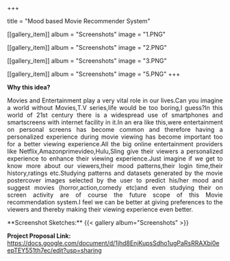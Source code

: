 +++


title = "Mood based Movie Recommender System"


[[gallery_item]]
album = "Screenshots"
image = "1.PNG"

[[gallery_item]]
album = "Screenshots"
image = "2.PNG"

[[gallery_item]]
album = "Screenshots"
image = "3.PNG"

[[gallery_item]]
album = "Screenshots"
image = "5.PNG"
+++

**Why this idea?**
<p align="justify">Movies and Entertainment play a very vital role in our lives.Can you imagine a world without Movies,T.V series,life would be too boring,I guess?In this world of 21st century there is a widespread use of smartphones and smartscreens with internet facility in it.In an era like this,were entertainment on personal screens has become common and therefore having a personalized experience during movie viewing has become important too for a better viewing experience.All the big online entertainment providers like Netflix,Amazonprimevideo,Hulu,Sling give their viewers a personalized experience to enhance their viewing experience.Just imagine if we get to know more about our viewers,their mood patterns,their login time,their history,ratings etc.Studying patterns and datasets generated by the movie postercover images selected by the user to predict his/her mood and suggest movies (horror,action,comedy etc)and even studying their on screen activity are of course the future scope of this Movie recommendation system.I feel we can be better at giving preferences to the viewers and thereby making their viewing experience even better. 

</p>
**Screenshot Sketches:**
{{< gallery album="Screenshots" >}}

**Project Proposal Link:**
https://docs.google.com/document/d/1jhd8EnjKupsSdho1ugPaRsRRAXbi0eepTEY551th7ec/edit?usp=sharing
